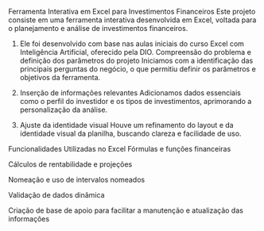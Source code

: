 
Ferramenta Interativa em Excel para Investimentos Financeiros
Este projeto consiste em uma ferramenta interativa desenvolvida em Excel, voltada para o planejamento e análise de investimentos financeiros.

1. Ele foi desenvolvido com base nas aulas iniciais do curso Excel com Inteligência Artificial, oferecido pela DIO.
Compreensão do problema e definição dos parâmetros do projeto
Iniciamos com a identificação das principais perguntas do negócio, o que permitiu definir os parâmetros e objetivos da ferramenta.

2. Inserção de informações relevantes
Adicionamos dados essenciais como o perfil do investidor e os tipos de investimentos, aprimorando a personalização da análise.

3. Ajuste da identidade visual
Houve um refinamento do layout e da identidade visual da planilha, buscando clareza e facilidade de uso.

Funcionalidades Utilizadas no Excel
Fórmulas e funções financeiras

Cálculos de rentabilidade e projeções

Nomeação e uso de intervalos nomeados

Validação de dados dinâmica

Criação de base de apoio para facilitar a manutenção e atualização das informações
